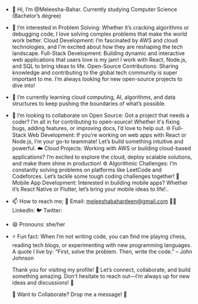 - 👋 Hi, I’m @Meleesha-Bahar. Currently studying Computer Science (Bachelor’s degree)
- 👀 I’m interested in Problem Solving: Whether it’s cracking algorithms or debugging code, I love solving complex problems that make the world work better.
Cloud Development: I’m fascinated by AWS and cloud technologies, and I'm excited about how they are reshaping the tech landscape.
Full-Stack Development: Building dynamic and interactive web applications that users love is my jam! I work with React, Node.js, and SQL to bring ideas to life.
Open-Source Contributions: Sharing knowledge and contributing to the global tech community is super important to me. I’m always looking for new open-source projects to dive into!
- 🌱 I’m currently learning cloud computing, AI, algorithms, and data structures to keep pushing the boundaries of what’s possible.
- 💞️ I’m looking to collaborate on Open Source: Got a project that needs a coder? I’m all in for contributing to open-source! Whether it's fixing bugs, adding features, or improving docs, I’d love to help out.
🌐 Full-Stack Web Development: If you're working on web apps with React or Node.js, I’m your go-to teammate! Let’s build something intuitive and powerful.
☁️ Cloud Projects: Working with AWS or building cloud-based applications? I’m excited to explore the cloud, deploy scalable solutions, and make them shine in production!
⚙️ Algorithmic Challenges: I’m constantly solving problems on platforms like LeetCode and Codeforces. Let’s tackle some tough coding challenges together!
📱 Mobile App Development: Interested in building mobile apps? Whether it’s React Native or Flutter, let’s bring your mobile ideas to life!..
- 📫 How to reach me; 📧 Email: meleeshabahardeen@gmail.com
🧑‍💻 LinkedIn: 
🐦 Twitter: 
- 😄 Pronouns: she/her
- ⚡ Fun fact: When I’m not writing code, you can find me playing chess, reading tech blogs, or experimenting with new programming languages. A quote I live by:
                      “First, solve the problem. Then, write the code.” – John Johnson
  
  Thank you for visiting my profile! 🌟 Let’s connect, collaborate, and build something amazing. Don't hesitate to reach out—I’m always up for new ideas and discussions! 🚀
  
    💬 Want to Collaborate? Drop me a message! 💬

<!---
Meleesha-Bahar/Meleesha-Bahar is a ✨ special ✨ repository because its `README.md` (this file) appears on your GitHub profile.
You can click the Preview link to take a look at your changes.
--->
